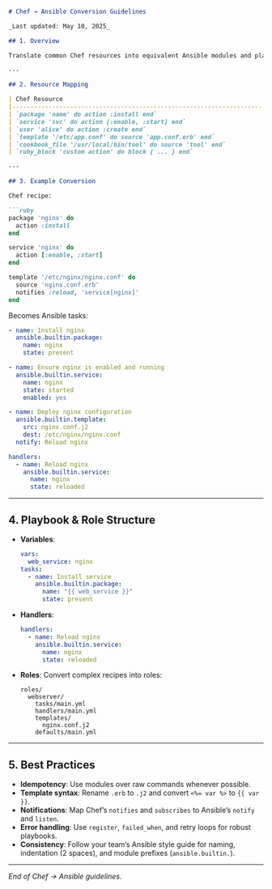 ````markdown
# Chef → Ansible Conversion Guidelines

_Last updated: May 10, 2025_

## 1. Overview

Translate common Chef resources into equivalent Ansible modules and playbook constructs to maintain idempotency and readability.

---

## 2. Resource Mapping

| Chef Resource                                                       | Ansible Module / Syntax                                                       |
|---------------------------------------------------------------------|-------------------------------------------------------------------------------|
| `package 'name' do action :install end`                             | ```yaml<br>- name: Install name<br>  ansible.builtin.package:<br>      name: name<br>      state: present``` |
| `service 'svc' do action [:enable, :start] end`                     | ```yaml<br>- name: Ensure svc is enabled and running<br>  ansible.builtin.service:<br>      name: svc<br>      state: started<br>      enabled: yes``` |
| `user 'alice' do action :create end`                                | ```yaml<br>- name: Ensure alice exists<br>  ansible.builtin.user:<br>      name: alice<br>      state: present``` |
| `template '/etc/app.conf' do source 'app.conf.erb' end`             | ```yaml<br>- name: Deploy template for app.conf<br>  ansible.builtin.template:<br>      src: app.conf.j2<br>      dest: /etc/app.conf``` |
| `cookbook_file '/usr/local/bin/tool' do source 'tool' end`          | ```yaml<br>- name: Copy tool executable<br>  ansible.builtin.copy:<br>      src: tool<br>      dest: /usr/local/bin/tool``` |
| `ruby_block 'custom action' do block { ... } end`                   | ```yaml<br>- name: Execute custom Ruby action<br>  ansible.builtin.command:<br>      cmd: /usr/local/bin/custom_script.sh``` |

---

## 3. Example Conversion

Chef recipe:

```ruby
package 'nginx' do
  action :install
end

service 'nginx' do
  action [:enable, :start]
end

template '/etc/nginx/nginx.conf' do
  source 'nginx.conf.erb'
  notifies :reload, 'service[nginx]'
end
````

Becomes Ansible tasks:

```yaml
- name: Install nginx
  ansible.builtin.package:
    name: nginx
    state: present

- name: Ensure nginx is enabled and running
  ansible.builtin.service:
    name: nginx
    state: started
    enabled: yes

- name: Deploy nginx configuration
  ansible.builtin.template:
    src: nginx.conf.j2
    dest: /etc/nginx/nginx.conf
  notify: Reload nginx

handlers:
  - name: Reload nginx
    ansible.builtin.service:
      name: nginx
      state: reloaded
```

---

## 4. Playbook & Role Structure

* **Variables**:

  ```yaml
  vars:
    web_service: nginx
  tasks:
    - name: Install service
      ansible.builtin.package:
        name: "{{ web_service }}"
        state: present
  ```
* **Handlers**:

  ```yaml
  handlers:
    - name: Reload nginx
      ansible.builtin.service:
        name: nginx
        state: reloaded
  ```
* **Roles**:
  Convert complex recipes into roles:

  ```
  roles/
    webserver/
      tasks/main.yml
      handlers/main.yml
      templates/
        nginx.conf.j2
      defaults/main.yml
  ```

---

## 5. Best Practices

* **Idempotency**: Use modules over raw commands whenever possible.
* **Template syntax**: Rename `.erb` to `.j2` and convert `<%= var %>` to `{{ var }}`.
* **Notifications**: Map Chef’s `notifies` and `subscribes` to Ansible’s `notify` and `listen`.
* **Error handling**: Use `register`, `failed_when`, and retry loops for robust playbooks.
* **Consistency**: Follow your team’s Ansible style guide for naming, indentation (2 spaces), and module prefixes (`ansible.builtin.`).

---

*End of Chef → Ansible guidelines.*

```
```
